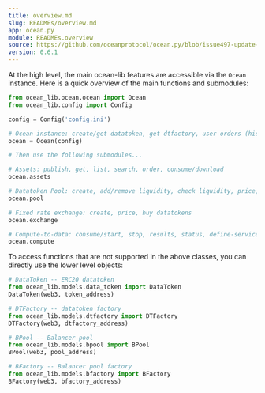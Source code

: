 ```yaml
---
title: overview.md
slug: READMEs/overview.md
app: ocean.py
module: READMEs.overview
source: https://github.com/oceanprotocol/ocean.py/blob/issue497-update-docs/READMEs/overview.md
version: 0.6.1
---
```

<!--
Copyright 2021 Ocean Protocol Foundation
SPDX-License-Identifier: Apache-2.0
-->

At the high level, the main ocean-lib features are accessible via the `Ocean` instance. Here is a
quick overview of the main functions and submodules:

```python
from ocean_lib.ocean.ocean import Ocean
from ocean_lib.config import Config

config = Config('config.ini')

# Ocean instance: create/get datatoken, get dtfactory, user orders (history)
ocean = Ocean(config)

# Then use the following submodules...

# Assets: publish, get, list, search, order, consume/download
ocean.assets

# Datatoken Pool: create, add/remove liquidity, check liquidity, price, buy datatokens
ocean.pool

# Fixed rate exchange: create, price, buy datatokens
ocean.exchange

# Compute-to-data: consume/start, stop, results, status, define-service
ocean.compute
```

To access functions that are not supported in the above classes, you can directly use the lower
level objects:

```python
# DataToken -- ERC20 datatoken
from ocean_lib.models.data_token import DataToken
DataToken(web3, token_address)

# DTFactory -- datatoken factory
from ocean_lib.models.dtfactory import DTFactory
DTFactory(web3, dtfactory_address)

# BPool -- Balancer pool
from ocean_lib.models.bpool import BPool
BPool(web3, pool_address)

# BFactory -- Balancer pool factory
from ocean_lib.models.bfactory import BFactory
BFactory(web3, bfactory_address)
```
